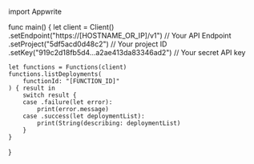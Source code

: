import Appwrite

func main() {
    let client = Client()
      .setEndpoint("https://[HOSTNAME_OR_IP]/v1") // Your API Endpoint
      .setProject("5df5acd0d48c2") // Your project ID
      .setKey("919c2d18fb5d4...a2ae413da83346ad2") // Your secret API key

    let functions = Functions(client)
    functions.listDeployments(
        functionId: "[FUNCTION_ID]"
    ) { result in
        switch result {
        case .failure(let error):
            print(error.message)
        case .success(let deploymentList):
            print(String(describing: deploymentList)
        }
    }
}
